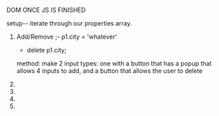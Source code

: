 DOM ONCE JS IS FINISHED

setup--  iterate through our properties array.

1) Add/Remove
    ;- p1.city = 'whatever'
    - delete p1.city;

    method: make 2 input types: one with a button that has a popup that allows 4 inputs to add,
        and a button that allows the user to delete

2)

3)
4)
5)
